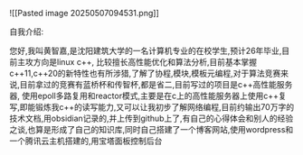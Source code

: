![[Pasted image 20250507094531.png]]

自我介绍:

您好,我叫黄智嘉,是沈阳建筑大学的一名计算机专业的在校学生,预计26年毕业,目前主攻方向是linux c++, 比较擅长高性能优化和算法分析,目前基本掌握c++11,c++20的新特性也有所涉猎,了解了协程,模块,模板元编程,对于算法竞赛来说,目前拿过的竞赛有蓝桥杯和传智杯,都是省二,目前写过的项目是c++高性能服务器, 使用epoll多路复用和reactor模式,主要是在c上的高性能服务器上使用c++复写,即能锻炼我c++的读写能力,又可以让我初步了解网络编程,目前约输出70万字的技术文档,用obsidian记录的,并上传到github上了,有自己的心得体会和别人的经验之谈,也算是形成了自己的知识库,同时自己搭建了一个博客网站,使用wordpress和一个腾讯云主机搭建的,用宝塔面板控制后台